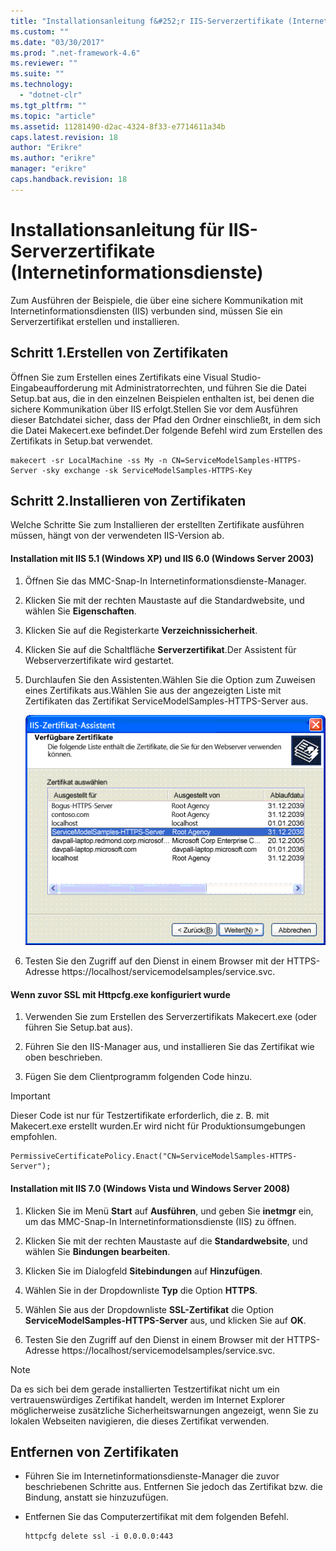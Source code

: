 ```yaml
---
title: "Installationsanleitung f&#252;r IIS-Serverzertifikate (Internetinformationsdienste) | Microsoft Docs"
ms.custom: ""
ms.date: "03/30/2017"
ms.prod: ".net-framework-4.6"
ms.reviewer: ""
ms.suite: ""
ms.technology: 
  - "dotnet-clr"
ms.tgt_pltfrm: ""
ms.topic: "article"
ms.assetid: 11281490-d2ac-4324-8f33-e7714611a34b
caps.latest.revision: 18
author: "Erikre"
ms.author: "erikre"
manager: "erikre"
caps.handback.revision: 18
---
```

# Installationsanleitung f&#252;r IIS-Serverzertifikate (Internetinformationsdienste)
Zum Ausführen der Beispiele, die über eine sichere Kommunikation mit Internetinformationsdiensten \(IIS\) verbunden sind, müssen Sie ein Serverzertifikat erstellen und installieren.  
  
## Schritt 1.Erstellen von Zertifikaten  
 Öffnen Sie zum Erstellen eines Zertifikats eine Visual Studio\-Eingabeaufforderung mit Administratorrechten, und führen Sie die Datei Setup.bat aus, die in den einzelnen Beispielen enthalten ist, bei denen die sichere Kommunikation über IIS erfolgt.Stellen Sie vor dem Ausführen dieser Batchdatei sicher, dass der Pfad den Ordner einschließt, in dem sich die Datei Makecert.exe befindet.Der folgende Befehl wird zum Erstellen des Zertifikats in Setup.bat verwendet.  
  
```  
makecert -sr LocalMachine -ss My -n CN=ServiceModelSamples-HTTPS-Server -sky exchange -sk ServiceModelSamples-HTTPS-Key  
```  
  
## Schritt 2.Installieren von Zertifikaten  
 Welche Schritte Sie zum Installieren der erstellten Zertifikate ausführen müssen, hängt von der verwendeten IIS\-Version ab.  
  
#### Installation mit IIS 5.1 \(Windows XP\) und IIS 6.0 \(Windows Server 2003\)  
  
1.  Öffnen Sie das MMC\-Snap\-In Internetinformationsdienste\-Manager.  
  
2.  Klicken Sie mit der rechten Maustaste auf die Standardwebsite, und wählen Sie **Eigenschaften**.  
  
3.  Klicken Sie auf die Registerkarte **Verzeichnissicherheit**.  
  
4.  Klicken Sie auf die Schaltfläche **Serverzertifikat**.Der Assistent für Webserverzertifikate wird gestartet.  
  
5.  Durchlaufen Sie den Assistenten.Wählen Sie die Option zum Zuweisen eines Zertifikats aus.Wählen Sie aus der angezeigten Liste mit Zertifikaten das Zertifikat ServiceModelSamples\-HTTPS\-Server aus.  
  
     ![Assistent für IIS&#45;Zertifikate](../../../../docs/framework/wcf/samples/media/iiscertificate-wizard.GIF "IISCertificate\_Wizard")  
  
6.  Testen Sie den Zugriff auf den Dienst in einem Browser mit der HTTPS\-Adresse https:\/\/localhost\/servicemodelsamples\/service.svc.  
  
#### Wenn zuvor SSL mit Httpcfg.exe konfiguriert wurde  
  
1.  Verwenden Sie zum Erstellen des Serverzertifikats Makecert.exe \(oder führen Sie Setup.bat aus\).  
  
2.  Führen Sie den IIS\-Manager aus, und installieren Sie das Zertifikat wie oben beschrieben.  
  
3.  Fügen Sie dem Clientprogramm folgenden Code hinzu.  
  
> [!IMPORTANT]
>  Dieser Code ist nur für Testzertifikate erforderlich, die z. B. mit Makecert.exe erstellt wurden.Er wird nicht für Produktionsumgebungen empfohlen.  
  
```  
PermissiveCertificatePolicy.Enact("CN=ServiceModelSamples-HTTPS-Server");  
```  
  
#### Installation mit IIS 7.0 \(Windows Vista und Windows Server 2008\)  
  
1.  Klicken Sie im Menü **Start** auf **Ausführen**, und geben Sie **inetmgr** ein, um das MMC\-Snap\-In Internetinformationsdienste \(IIS\) zu öffnen.  
  
2.  Klicken Sie mit der rechten Maustaste auf die **Standardwebsite**, und wählen Sie **Bindungen bearbeiten**.  
  
3.  Klicken Sie im Dialogfeld **Sitebindungen** auf **Hinzufügen**.  
  
4.  Wählen Sie in der Dropdownliste **Typ** die Option **HTTPS**.  
  
5.  Wählen Sie aus der Dropdownliste **SSL\-Zertifikat** die Option **ServiceModelSamples\-HTTPS\-Server** aus, und klicken Sie auf **OK**.  
  
6.  Testen Sie den Zugriff auf den Dienst in einem Browser mit der HTTPS\-Adresse https:\/\/localhost\/servicemodelsamples\/service.svc.  
  
> [!NOTE]
>  Da es sich bei dem gerade installierten Testzertifikat nicht um ein vertrauenswürdiges Zertifikat handelt, werden im Internet Explorer möglicherweise zusätzliche Sicherheitswarnungen angezeigt, wenn Sie zu lokalen Webseiten navigieren, die dieses Zertifikat verwenden.  
  
## Entfernen von Zertifikaten  
  
-   Führen Sie im Internetinformationsdienste\-Manager die zuvor beschriebenen Schritte aus. Entfernen Sie jedoch das Zertifikat bzw. die Bindung, anstatt sie hinzuzufügen.  
  
-   Entfernen Sie das Computerzertifikat mit dem folgenden Befehl.  
  
    ```  
    httpcfg delete ssl -i 0.0.0.0:443  
    ```